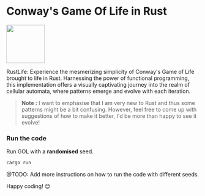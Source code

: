 # Conway's Game Of Life in Rust

[<img src="https://rustacean.net/assets/rustacean-flat-happy.png" width="100"/>](https://www.rust-lang.org)

RustLife: Experience the mesmerizing simplicity of Conway's Game of Life brought to life in Rust. Harnessing the power of functional programming, this implementation offers a visually captivating journey into the realm of cellular automata, where patterns emerge and evolve with each iteration.

> **Note :** I want to emphasise that I am very new to Rust and thus some patterns might be a bit confusing. However, feel free to come up with suggestions of how to make it better, I'd be more than happy to see it evolve!

### Run the code

Run GOL with a **randomised** seed.

```sh
cargo run
```

@TODO: Add more instructions on how to run the code with different seeds.

Happy coding! 😊

